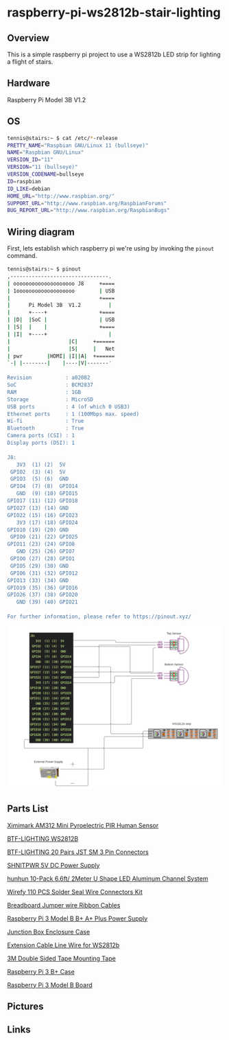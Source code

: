 # raspberry-pi-ws2812b-stair-lighting

## Overview
This is a simple raspberry pi project to use a WS2812b LED strip for lighting a flight of stairs.  

## Hardware
Raspberry Pi Model 3B  V1.2

## OS
```bash
tennis@stairs:~ $ cat /etc/*-release
PRETTY_NAME="Raspbian GNU/Linux 11 (bullseye)"
NAME="Raspbian GNU/Linux"
VERSION_ID="11"
VERSION="11 (bullseye)"
VERSION_CODENAME=bullseye
ID=raspbian
ID_LIKE=debian
HOME_URL="http://www.raspbian.org/"
SUPPORT_URL="http://www.raspbian.org/RaspbianForums"
BUG_REPORT_URL="http://www.raspbian.org/RaspbianBugs"
```

## Wiring diagram
First, lets establish which raspberry pi we're using by invoking the `pinout` command.
```bash
tennis@stairs:~ $ pinout
,--------------------------------.
| oooooooooooooooooooo J8     +====
| 1ooooooooooooooooooo        | USB
|                             +====
|      Pi Model 3B  V1.2         |
|      +----+                 +====
| |D|  |SoC |                 | USB
| |S|  |    |                 +====
| |I|  +----+                    |
|                   |C|     +======
|                   |S|     |   Net
| pwr        |HDMI| |I||A|  +======
`-| |--------|    |----|V|-------'

Revision           : a02082
SoC                : BCM2837
RAM                : 1GB
Storage            : MicroSD
USB ports          : 4 (of which 0 USB3)
Ethernet ports     : 1 (100Mbps max. speed)
Wi-fi              : True
Bluetooth          : True
Camera ports (CSI) : 1
Display ports (DSI): 1

J8:
   3V3  (1) (2)  5V
 GPIO2  (3) (4)  5V
 GPIO3  (5) (6)  GND
 GPIO4  (7) (8)  GPIO14
   GND  (9) (10) GPIO15
GPIO17 (11) (12) GPIO18
GPIO27 (13) (14) GND
GPIO22 (15) (16) GPIO23
   3V3 (17) (18) GPIO24
GPIO10 (19) (20) GND
 GPIO9 (21) (22) GPIO25
GPIO11 (23) (24) GPIO8
   GND (25) (26) GPIO7
 GPIO0 (27) (28) GPIO1
 GPIO5 (29) (30) GND
 GPIO6 (31) (32) GPIO12
GPIO13 (33) (34) GND
GPIO19 (35) (36) GPIO16
GPIO26 (37) (38) GPIO20
   GND (39) (40) GPIO21

For further information, please refer to https://pinout.xyz/
```

![](.README_images/wiring.png)

## Parts List
[Ximimark AM312 Mini Pyroelectric PIR Human Sensor](https://www.amazon.com/gp/product/B07G1S5LS5/ref=ppx_yo_dt_b_asin_title_o07_s02?ie=UTF8&psc=1)

[BTF-LIGHTING WS2812B](https://www.amazon.com/gp/product/B01CDTEG1O/ref=ppx_yo_dt_b_asin_title_o07_s01?ie=UTF8&psc=1)

[BTF-LIGHTING 20 Pairs JST SM 3 Pin Connectors](https://www.amazon.com/gp/product/B01DC0KIT2/ref=ppx_yo_dt_b_asin_title_o07_s01?ie=UTF8&psc=1)

[SHNITPWR 5V DC Power Supply](https://www.amazon.com/gp/product/B07TSKK4FR/ref=ppx_yo_dt_b_asin_title_o07_s01?ie=UTF8&th=1)

[hunhun 10-Pack 6.6ft/ 2Meter U Shape LED Aluminum Channel System](https://www.amazon.com/gp/product/B07F923CXW/ref=ppx_yo_dt_b_asin_title_o07_s00?ie=UTF8&psc=1)

[Wirefy 110 PCS Solder Seal Wire Connectors Kit](https://www.amazon.com/gp/product/B01M0EZBYQ/ref=ppx_yo_dt_b_asin_title_o00_s00?ie=UTF8&th=1)

[Breadboard Jumper wire Ribbon Cables](https://www.amazon.com/gp/product/B06XRV92ZB/ref=ppx_yo_dt_b_asin_title_o09_s00?ie=UTF8&psc=1)

[Raspberry Pi 3 Model B B+ A+ Plus Power Supply](https://www.amazon.com/gp/product/B01N336XEU/ref=ppx_yo_dt_b_asin_title_o02_s00?ie=UTF8&th=1)

[Junction Box Enclosure Case](https://www.amazon.com/gp/product/B07DYYTSDR/ref=ppx_yo_dt_b_asin_title_o01_s00?ie=UTF8&psc=1)

[Extension Cable Line Wire for WS2812b](https://www.amazon.com/gp/product/B06Y4716V7/ref=ppx_yo_dt_b_asin_title_o01_s02?ie=UTF8&psc=1)

[3M Double Sided Tape Mounting Tape](https://www.amazon.com/gp/product/B082WW5NSM/ref=ppx_yo_dt_b_asin_title_o08_s00?ie=UTF8&th=1)

[Raspberry Pi 3 B+ Case](https://www.amazon.com/gp/product/B079M96KWZ/ref=ppx_yo_dt_b_asin_title_o06_s01?ie=UTF8&psc=1)

[Raspberry Pi 3 Model B Board](https://www.amazon.com/Raspberry-Pi-MS-004-00000024-Model-Board/dp/B01LPLPBS8/ref=sr_1_3?keywords=raspberry+pi+3&qid=1644695196&sprefix=rasp%2Caps%2C135&sr=8-3)

## Pictures

## Links